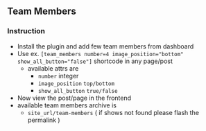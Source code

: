 ## Team Members

### Instruction
- Install the plugin and add few team members from  dashboard
- Use ex. ```[team_members number=4 image_position="bottom" show_all_button="false"]``` shortcode in any page/post
    - available attrs are 
        - ```number``` integer
        - ```image_position``` ```top/bottom```
        - ```show_all_button``` ```true/false```
- Now view the post/page in the frontend
- available team members archive is 
    - ```site_url/team-members``` ( if shows not found please flash the permalink )